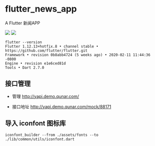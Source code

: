 # flutter_news_app

A Flutter 新闻APP

![](https://common-1253658043.cos.ap-shanghai.myqcloud.com/snapshoot1.png)
![](https://common-1253658043.cos.ap-shanghai.myqcloud.com/snapshoot2.png)

```
flutter --version
Flutter 1.12.13+hotfix.8 • channel stable • https://github.com/flutter/flutter.git
Framework • revision 0b8abb4724 (5 weeks ago) • 2020-02-11 11:44:36 -0800
Engine • revision e1e6ced81d
Tools • Dart 2.7.0
```

## 接口管理

- 管理
  http://yapi.demo.qunar.com/

- 接口地址
  http://yapi.demo.qunar.com/mock/88171


## 导入 iconfont 图标库

```
iconfont_builder --from ./assets/fonts --to ./lib/common/utils/iconfont.dart
```